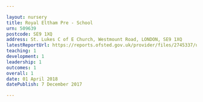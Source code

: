 ```yaml
---

layout: nursery
title: Royal Eltham Pre - School
urn: 509639
postcode: SE9 1XQ
address: St. Lukes C of E Church, Westmount Road, LONDON, SE9 1XQ
latestReportUrl: https://reports.ofsted.gov.uk/provider/files/2745337/urn/509639.pdf
teaching: 1
development: 1
leadership: 1
outcomes: 1
overall: 1
date: 01 April 2018 
datePublish: 7 December 2017

---
```

